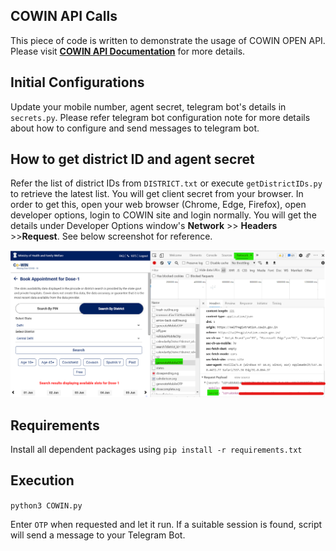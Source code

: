 ## COWIN API Calls

This piece of code is written to demonstrate the usage of COWIN OPEN API. Please visit **[COWIN API Documentation](https://apisetu.gov.in/public/marketplace/api/cowin)** for more details.

## Initial Configurations
Update your mobile number, agent secret, telegram bot's details in `secrets.py`. Please refer telegram bot configuration note for more details about how to configure and send messages to telegram bot.

## How to get district ID and agent secret
Refer the list of district IDs from `DISTRICT.txt` or execute `getDistrictIDs.py` to retrieve the latest list. You will get client secret from your browser. In order to get this, open your web browser (Chrome, Edge, Firefox), open developer options, login to COWIN site and login normally. You will get the details under Developer Options window's **Network** >> **Headers** >>**Request**. See below screenshot for reference.

![screenshot](/images/agent_secret.png)

## Requirements
Install all dependent packages using `pip install -r requirements.txt`

## Execution
`python3 COWIN.py`

Enter `OTP` when requested and let it run. If a suitable session is found, script will send a message to your Telegram Bot.
